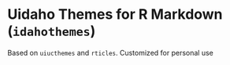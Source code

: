 
# Uidaho Themes for R Markdown (`idahothemes`)

Based on `uiucthemes` and `rticles`. Customized for personal use
